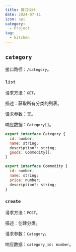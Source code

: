 ```yaml
---
title: 接口设计
date: 2024-07-11
icon: api
category:
  - Project
tag:
  - kitchen
---
```


## `category`

接口路径：`/category`。

### `list`

请求方法：`GET`。

描述：获取所有分类的列表。

请求参数：无。

响应数据：`Category[]`。

```js
export interface Category {
  id: number;
  name: string;
  description?: string;
  goods: Commodity[];
}

export interface Commodity {
  id: number;
  name: string;
  price: number;
  description?: string;
}
```

### `create`

请求方法：`POST`。

描述：创建分类。

请求参数：`Category`。

响应数据：`category_id: number`。
